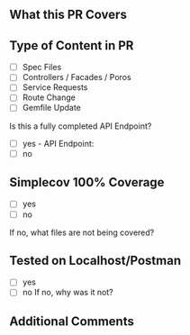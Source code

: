## What this PR Covers  

## Type of Content in PR  

- [ ] Spec Files
- [ ] Controllers / Facades / Poros
- [ ] Service Requests
- [ ] Route Change
- [ ] Gemfile Update  

Is this a fully completed API Endpoint?
- [ ] yes - API Endpoint: 
- [ ] no  

## Simplecov 100% Coverage  

- [ ] yes
- [ ] no

If no, what files are not being covered?  

## Tested on Localhost/Postman  

- [ ] yes
- [ ] no
If no, why was it not?  

## Additional Comments
